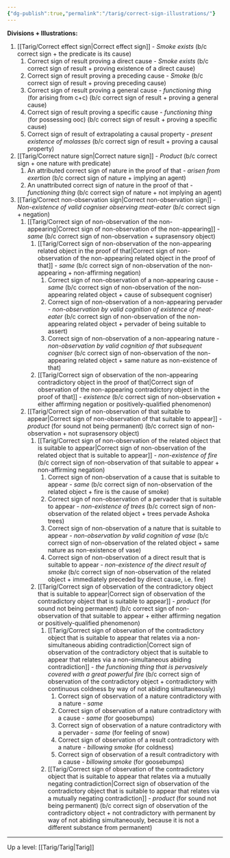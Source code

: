 ```yaml
---
{"dg-publish":true,"permalink":"/tarig/correct-sign-illustrations/"}
---
```


**Divisions + Illustrations:**
1. [[Tarig/Correct effect sign\|Correct effect sign]] - *Smoke exists* (b/c correct sign + the predicate is its cause)
	1. Correct sign of result proving a direct cause - *Smoke exists* (b/c correct sign of result + proving existence of a direct cause)
	2. Correct sign of result proving a preceding cause - *Smoke* (b/c correct sign of result + proving preceding cause)
	3. Correct sign of result proving a general cause - *functioning thing* (for arising from c+c) (b/c correct sign of result + proving a general cause)
	4. Correct sign of result proving a specific cause - *functioning thing* (for possessing ooc) (b/c correct sign of result + proving a specific cause)
	5. Correct sign of result of extrapolating a causal property - *present existence of molasses* (b/c correct sign of result + proving a causal property)
2. [[Tarig/Correct nature sign\|Correct nature sign]] - *Product* (b/c correct sign + one nature with predicate)
	1. An attributed correct sign of nature in the proof of that - *arisen from exertion* (b/c correct sign of nature + implying an agent)
	2. An unattributed correct sign of nature in the proof of that - *functioning thing* (b/c correct sign of nature + not implying an agent)
3. [[Tarig/Correct non-observation sign\|Correct non-observation sign]] - *Non-existence of valid cogniser observing meat-eater* (b/c correct sign + negation)
	1. [[Tarig/Correct sign of non-observation of the non-appearing\|Correct sign of non-observation of the non-appearing]] - *same* (b/c correct sign of non-observation + suprasensory object)
		1. [[Tarig/Correct sign of non-observation of the non-appearing related object in the proof of that\|Correct sign of non-observation of the non-appearing related object in the proof of that]] - *same* (b/c correct sign of non-observation of the non-appearing + non-affirming negation)
			1. Correct sign of non-observation of a non-appearing cause - *same* (b/c correct sign of non-observation of the non-appearing related object + cause of subsequent cogniser)
			2. Correct sign of non-observation of a non-appearing pervader - *non-observation by valid cognition of existence of meat-eater* (b/c correct sign of non-observation of the non-appearing related object + pervader of being suitable to assert)
			3. Correct sign of non-observation of a non-appearing nature - *non-observation by valid cognition of that subsequent cogniser* (b/c correct sign of non-observation of the non-appearing related object + same nature as non-existence of that)
		2. [[Tarig/Correct sign of observation of the non-appearing contradictory object in the proof of that\|Correct sign of observation of the non-appearing contradictory object in the proof of that]] - *existence* (b/c correct sign of non-observation + either affirming negation or positively-qualified phenomenon)
	2. [[Tarig/Correct sign of non-observation of that suitable to appear\|Correct sign of non-observation of that suitable to appear]] - *product* (for sound not being permanent) (b/c correct sign of non-observation +  not suprasensory object)
		1. [[Tarig/Correct sign of non-observation of the related object that is suitable to appear\|Correct sign of non-observation of the related object that is suitable to appear]] - *non-existence of fire* (b/c correct sign of non-observation of that suitable to appear + non-affirming negation)
			1. Correct sign of non-observation of a cause that is suitable to appear - *same* (b/c correct sign of non-observation of the related object + fire is the cause of smoke)
			2. Correct sign of non-observation of a pervader that is suitable to appear - *non-existence of trees* (b/c correct sign of non-observation of the related object + trees pervade Ashoka trees)
			3. Correct sign of non-observation of a nature that is suitable to appear - *non-observation by valid cognition of vase* (b/c correct sign of non-observation of the related object + same nature as non-existence of vase)
			4. Correct sign of non-observation of a direct result that is suitable to appear - *non-existence of the direct result of smoke* (b/c correct sign of non-observation of the related object + immediately preceded by direct cause, i.e. fire)
		2. [[Tarig/Correct sign of observation of the contradictory object that is suitable to appear\|Correct sign of observation of the contradictory object that is suitable to appear]] - *product* (for sound not being permanent) (b/c correct sign of non-observation of that suitable to appear + either affirming negation or positively-qualified phenomenon)
			1. [[Tarig/Correct sign of observation of the contradictory object that is suitable to appear that relates via a non-simultaneous abiding contradiction\|Correct sign of observation of the contradictory object that is suitable to appear that relates via a non-simultaneous abiding contradiction]] - *the functioning thing that is pervasively covered with a great powerful fire* (b/c correct sign of observation of the contradictory object + contradictory with continuous coldness by way of not abiding simultaneously)
				1. Correct sign of observation of a nature contradictory with a nature - *same*
				2. Correct sign of observation of a nature contradictory with a cause - *same* (for goosebumps)
				3. Correct sign of observation of a nature contradictory with a pervader - *same* (for feeling of snow)
				4. Correct sign of observation of a result contradictory with a nature - *billowing smoke* (for coldness)
				5. Correct sign of observation of a result contradictory with a cause - *billowing smoke* (for goosebumps)
			2. [[Tarig/Correct sign of observation of the contradictory object that is suitable to appear that relates via a mutually negating contradiction\|Correct sign of observation of the contradictory object that is suitable to appear that relates via a mutually negating contradiction]] - *product* (for sound not being permanent) (b/c correct sign of observation of the contradictory object + not contradictory with permanent by way of not abiding simultaneously, because it is not a different substance from permanent)


---
Up a level: [[Tarig/Tarig\|Tarig]]